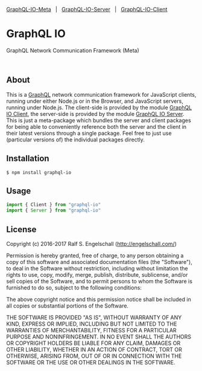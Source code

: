 
[GraphQL-IO-Meta](https://github.com/rse/graphql-io) &nbsp; | &nbsp;
[GraphQL-IO-Server](https://github.com/rse/graphql-io-server) &nbsp; | &nbsp;
[GraphQL-IO-Client](https://github.com/rse/graphql-io-client)

GraphQL IO
==========

GraphQL Network Communication Framework (Meta)

<p/>
<img src="https://nodei.co/npm/graphql-io.png?downloads=true&stars=true" alt=""/>

<p/>
<img src="https://david-dm.org/rse/graphql-io.png" alt=""/>

About
-----

This is a [GraphQL](http://graphql.org/) network communication framework for
JavaScript clients, running under either Node.js or in the Browser,
and JavaScript servers, running under Node.js.
The client-side is provided by the module
[GraphQL IO Client](https://github.com/rse/graphql-io-client),
the server-side is provided by the module
[GraphQL IO Server](https://github.com/rse/graphql-io-server).
This is just a meta-package which bundles
the server and client packages for being able to conveniently reference both
the server and the client in their latest versions through a single package.
Feel free to just use (particular versions of) the individual packages directly.

Installation
------------

```shell
$ npm install graphql-io
```

Usage
-----

```js
import { Client } from "graphql-io"
import { Server } from "graphql-io"
```

License
-------

Copyright (c) 2016-2017 Ralf S. Engelschall (http://engelschall.com/)

Permission is hereby granted, free of charge, to any person obtaining
a copy of this software and associated documentation files (the
"Software"), to deal in the Software without restriction, including
without limitation the rights to use, copy, modify, merge, publish,
distribute, sublicense, and/or sell copies of the Software, and to
permit persons to whom the Software is furnished to do so, subject to
the following conditions:

The above copyright notice and this permission notice shall be included
in all copies or substantial portions of the Software.

THE SOFTWARE IS PROVIDED "AS IS", WITHOUT WARRANTY OF ANY KIND,
EXPRESS OR IMPLIED, INCLUDING BUT NOT LIMITED TO THE WARRANTIES OF
MERCHANTABILITY, FITNESS FOR A PARTICULAR PURPOSE AND NONINFRINGEMENT.
IN NO EVENT SHALL THE AUTHORS OR COPYRIGHT HOLDERS BE LIABLE FOR ANY
CLAIM, DAMAGES OR OTHER LIABILITY, WHETHER IN AN ACTION OF CONTRACT,
TORT OR OTHERWISE, ARISING FROM, OUT OF OR IN CONNECTION WITH THE
SOFTWARE OR THE USE OR OTHER DEALINGS IN THE SOFTWARE.

